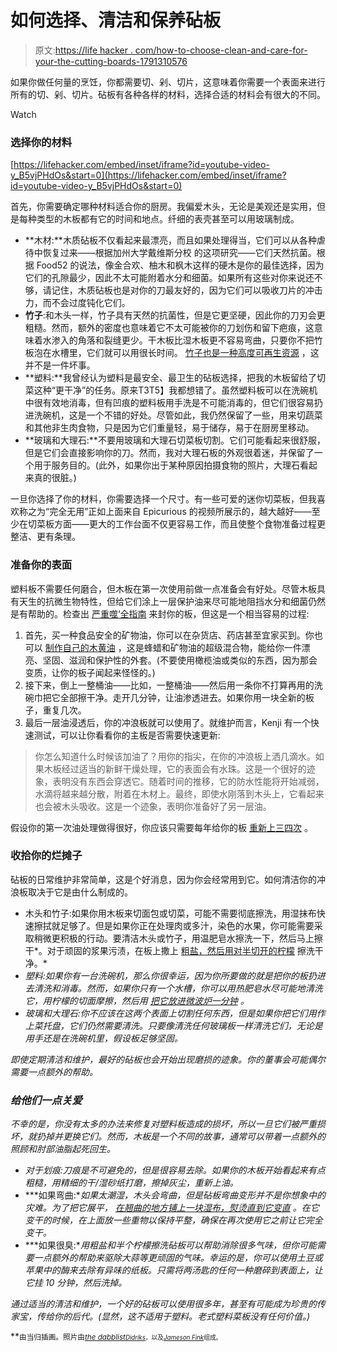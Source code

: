 # 如何选择、清洁和保养砧板

> 原文:[https://life hacker . com/how-to-choose-clean-and-care-for-your-the-cutting-boards-1791310576](https://lifehacker.com/how-to-choose-clean-and-care-for-your-cutting-boards-1791310576)

如果你做任何量的烹饪，你都需要切、剁、切片，这意味着你需要一个表面来进行所有的切、剁、切片。砧板有各种各样的材料，选择合适的材料会有很大的不同。

Watch

### 选择你的材料

 [https://lifehacker.com/embed/inset/iframe?id=youtube-video-y_B5vjPHdOs&start=0](https://lifehacker.com/embed/inset/iframe?id=youtube-video-y_B5vjPHdOs&start=0) 

首先，你需要确定哪种材料适合你的厨房。我偏爱木头，无论是美观还是实用，但是每种类型的木板都有它的时间和地点。纤细的表壳甚至可以用玻璃制成。

*   **木材:**木质砧板不仅看起来最漂亮，而且如果处理得当，它们可以从各种虐待中恢复过来——根据加州大学戴维斯分校 的这项研究——它们天然抗菌。根据 Food52 的说法，像金合欢、柚木和枫木这样的硬木是你的最佳选择，因为它们的孔隙最少，因此不太可能附着水分和细菌。如果所有这些对你来说还不够，请记住，木质砧板也是对你的刀最友好的，因为它们可以吸收刀片的冲击力，而不会过度钝化它们。
*   **竹子**:和木头一样，竹子具有天然的抗菌性，但是它更坚硬，因此你的刀刃会更粗糙。然而，额外的密度也意味着它不太可能被你的刀划伤和留下疤痕，这意味着水渗入的角落和裂缝更少。干木板比湿木板更不容易弯曲，只要你不把竹板泡在水槽里，它们就可以用很长时间。 [竹子也是一种高度可再生资源](https://www.cuttingboard.com/blog/top-five-benefits-of-a-bamboo-cutting-board/) ，这并不是一件坏事。
*   **塑料:**我曾经认为塑料是最安全、最卫生的砧板选择，把我的木板留给了切菜这种“更干净”的任务。原来T3T5】我都想错了。虽然塑料板可以在洗碗机中很有效地消毒，但有凹痕的塑料板用手洗是不可能消毒的，但它们很容易扔进洗碗机，这是一个不错的好处。尽管如此，我仍然保留了一些，用来切蔬菜和其他非生肉食物，只是因为它们重量轻，易于储存，易于在厨房里移动。
*   **玻璃和大理石:**不要用玻璃和大理石切菜板切割。它们可能看起来很舒服，但是它们会直接影响你的刀。然而，我对大理石板的外观很着迷，并保留了一个用于服务目的。(此外，如果你出于某种原因拍摄食物的照片，大理石看起来真的很脏。)

一旦你选择了你的材料，你需要选择一个尺寸。有一些可爱的迷你切菜板，但我喜欢称之为“完全无用”正如上面来自 Epicurious 的视频所展示的，越大越好——至少在切菜板方面——更大的工作台面不仅更容易工作，而且使整个食物准备过程更整洁、更有条理。

### 准备你的表面

塑料板不需要任何磨合，但木板在第一次使用前做一点准备会有好处。尽管木板具有天生的抗微生物特性，但给它们涂上一层保护油来尽可能地阻挡水分和细菌仍然是有帮助的。检查出 [严重噬‘全指南](http://www.seriouseats.com/2015/09/how-to-season-and-maintain-a-wood-cutting-board.html) 来封你的板，但这是一个相当容易的过程:

1.  首先，买一种食品安全的矿物油，你可以在杂货店、药店甚至宜家买到。你也可以 [制作自己的木黄油](http://lifehacker.com/make-your-own-wood-butter-to-keep-your-wooden-utensils-5911060) ，这是蜂蜡和矿物油的超级混合物，能给你一件漂亮、坚固、滋润和保护性的外套。(不要使用橄榄油或类似的东西，因为那会变质，让你的板子闻起来怪怪的。)
2.  接下来，倒上一整桶油——比如，一整桶油——然后用一条你不打算再用的洗碗巾把它全部擦干净。走开几分钟，让油渗透进去。如果你用一块全新的板子，重复几次。
3.  最后一层油浸透后，你的冲浪板就可以使用了。就维护而言，Kenji 有一个快速测试，可以让你看看你的主板是否需要快速更新:

> 你怎么知道什么时候该加油了？用你的指尖，在你的冲浪板上洒几滴水。如果木板经过适当的新鲜干燥处理，它的表面会有水珠。这是一个很好的迹象，表明没有东西会穿透它。随着时间的推移，它的防水性能将开始减弱，水滴将越来越分散，附着在木材上。最终，即使水刚落到木头上，它看起来也会被木头吸收。这是一个迹象，表明你准备好了另一层油。

假设你的第一次油处理做得很好，你应该只需要每年给你的板 [重新上三四次](https://lifehacker.com/maintain-a-wood-cutting-board-with-5-minutes-of-work-a-1442000840) 。

### 收拾你的烂摊子

砧板的日常维护非常简单，这是个好消息，因为你会经常用到它。如何清洁你的冲浪板取决于它是由什么制成的。

*   木头和竹子:如果你用木板来切面包或切菜，可能不需要彻底擦洗，用湿抹布快速擦拭就足够了。但是如果你正在处理肉或多汁，染色的水果，你可能需要采取稍微更积极的行动。要清洁木头或竹子，用温肥皂水擦洗一下，然后马上擦干*。对于顽固的浆果污渍，在板上撒上 [粗盐，然后用对半切开的柠檬](http://lifehacker.com/revive-a-stained-wood-surface-with-salt-lemon-and-bak-5806940#_ga=1.110695565.949419976.1446553382) 擦洗干净。*
*   *塑料:如果你有一台洗碗机，那么你很幸运，因为你所要做的就是把你的板扔进去清洗和消毒。然而，如果你只有一个水槽，你可以用热肥皂水尽可能地清洗它，用柠檬的切面摩擦，然后用 [把它放进微波炉一分钟](http://www.realsimple.com/food-recipes/tools-products/14-surprising-uses-for-your-microwave/on-page-33) 。*
*   *玻璃和大理石:你不应该在这两个表面上切割任何东西，但是如果你把它们用作上菜托盘，它们仍然需要清洗。只要像清洗任何玻璃板一样清洗它们，无论是用手还是在洗碗机里，假设板足够坚固。*

*即使定期清洁和维护，最好的砧板也会开始出现磨损的迹象。你的董事会可能偶尔需要一点额外的帮助。* 

### *给他们一点关爱*

*不幸的是，你没有太多的办法来修复对塑料板造成的损坏，所以一旦它们被严重损坏，就扔掉并更换它们。然而，木板是一个不同的故事，通常可以带着一点额外的照顾和肘部油脂起死回生。* 

*   *对于划痕:刀痕是不可避免的，但是很容易去除。如果你的木板开始看起来有点粗糙，用精细的干/湿砂纸打磨，擦掉灰尘，重新上油。*
*   ***如果弯曲:**如果太潮湿，木头会弯曲，但是砧板弯曲变形并不是你想象中的灾难。为了把它展平， [在翘曲的地方铺上一块湿布，熨烫直到它变直](http://lifehacker.com/fix-a-warped-wood-cutting-board-with-a-damp-cloth-and-a-1728320799) 。在它变干的时候，在上面放一些重物以保持平整，确保在再次使用它之前让它完全变干。*
*   ***如果很臭:**用粗盐和半个柠檬擦洗砧板可以帮助消除很多气味，但你可能需要一点额外的帮助来驱除大蒜等更顽固的气味。幸运的是，你可以使用土豆或苹果中的酶来去除有异味的纸板。只需将两汤匙的任何一种磨碎到表面上，让它挂 10 分钟，然后洗掉。*

*通过适当的清洁和维护，一个好的砧板可以使用很多年，甚至有可能成为珍贵的传家宝，传给你的后代。(显然，这不适用于塑料。老式塑料菜板没有任何价值。)* 

**<small>由当归插画。照片由</small>*[*<small>the dabblist</small>*](https://www.flickr.com/photos/64636759@N07/8669836613/)*<small></small>*<small>[*<small>Didriks</small>*](https://www.flickr.com/photos/dinnerseries/6032160775/)*<small>，以及</small>*[*<small>Jameson Fink</small>*](https://www.flickr.com/photos/jamesonfink/8225652158/)*<small>组成。</small>*</small>*

*<small></small>*